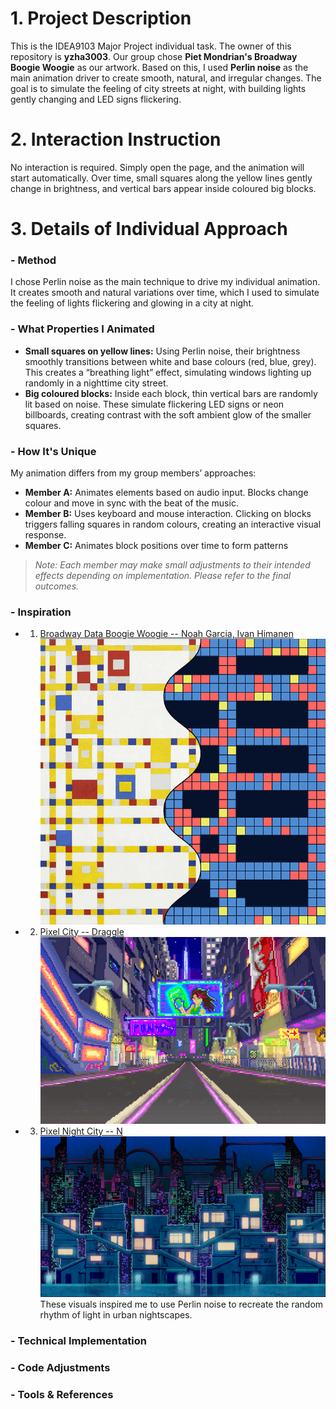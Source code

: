 # 1. Project Description
This is the IDEA9103 Major Project individual task. The owner of this repository is **yzha3003**. Our group chose **Piet Mondrian's Broadway Boogie Woogie** as our artwork. Based on this, I used **Perlin noise** as the main animation driver to create smooth, natural, and irregular changes. The goal is to simulate the feeling of city streets at night, with building lights gently changing and LED signs flickering.

# 2. Interaction Instruction
No interaction is required. Simply open the page, and the animation will start automatically. Over time, small squares along the yellow lines gently change in brightness, and vertical bars appear inside coloured big blocks.

# 3. Details of Individual Approach
### - Method
I chose Perlin noise as the main technique to drive my individual animation. It creates smooth and natural variations over time, which I used to simulate the feeling of lights flickering and glowing in a city at night.
### - What Properties I Animated
- **Small squares on yellow lines:** Using Perlin noise, their brightness smoothly transitions between white and base colours (red, blue, grey). This creates a “breathing light” effect, simulating windows lighting up randomly in a nighttime city street.
- **Big coloured blocks:** Inside each block, thin vertical bars are randomly lit based on noise. These simulate flickering LED signs or neon billboards, creating contrast with the soft ambient glow of the smaller squares.
### - How It's Unique
My animation differs from my group members’ approaches:
- **Member A:** Animates elements based on audio input. Blocks change colour and move in sync with the beat of the music.
- **Member B:** Uses keyboard and mouse interaction. Clicking on blocks triggers falling squares in random colours, creating an interactive visual response.
- **Member C:** Animates block positions over time to form patterns
> *Note: Each member may make small adjustments to their intended effects depending on implementation. Please refer to the final outcomes.*
### - Inspiration
- 1. [Broadway Data Boogie Woogie -- Noah Garcia, Ivan Himanen](https://www.dxd2021.com/broadwaydataboogiewoogie)
![An image of Broadway Data Boogie Woogie](readmeImages/broadwayAnimatedSquare.gif)
- 2. [Pixel City -- Draggle](https://www.newgrounds.com/art/view/draggle/pixel-city)
![An image of Pixel City](readmeImages/pixelCity.png)
- 3. [Pixel Night City -- N](https://www.artstation.com/artwork/RnoYnv)
![An image of Pixel Night City](readmeImages/pixelNightCity.jpg)
These visuals inspired me to use Perlin noise to recreate the random rhythm of light in urban nightscapes.
### - Technical Implementation
### - Code Adjustments
### - Tools & References 


